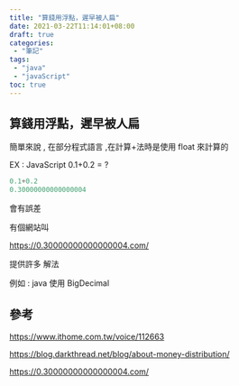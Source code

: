 ```yaml
---
title: "算錢用浮點，遲早被人扁"
date: 2021-03-22T11:14:01+08:00
draft: true
categories:
 - "筆記"
tags:
 - "java"
 - "javaScript"
toc: true
---
```


## 算錢用浮點，遲早被人扁 
<!-- 簡介 -->
<!--more-->

簡單來說 , 在部分程式語言 ,在計算+法時是使用 float 來計算的

EX : JavaScript 0.1+0.2 = ?

```javaScript
0.1+0.2
0.30000000000000004
```
會有誤差

有個網站叫 

https://0.30000000000000004.com/

提供許多 解法

例如 : java 使用 BigDecimal 




## 參考

https://www.ithome.com.tw/voice/112663

https://blog.darkthread.net/blog/about-money-distribution/

https://0.30000000000000004.com/